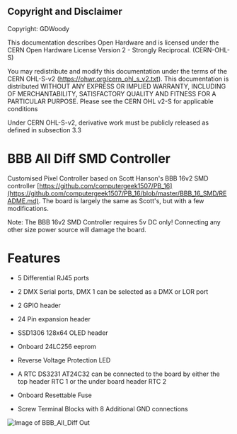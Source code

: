 ## Copyright and Disclaimer
Copyright: GDWoody

This documentation describes Open Hardware and is licensed under the CERN Open Hardware License Version 2 - Strongly Reciprocal. (CERN-OHL-S)

You may redistribute and modify this documentation under the terms of the CERN OHL-S-v2 (https://ohwr.org/cern_ohl_s_v2.txt). This documentation is distributed WITHOUT ANY EXPRESS OR IMPLIED WARRANTY, INCLUDING OF MERCHANTABILITY, SATISFACTORY QUALITY AND FITNESS FOR A PARTICULAR PURPOSE. Please see the CERN OHL v2-S for applicable conditions

Under CERN OHL-S-v2, derivative work must be publicly released as defined in subsection 3.3

# BBB All Diff SMD Controller

Customised Pixel Controller based on Scott Hanson's BBB 16v2 SMD controller [https://github.com/computergeek1507/PB_16](https://github.com/computergeek1507/PB_16/blob/master/BBB_16_SMD/README.md). The board is largely the same as Scott's, but with a few modifications.

Note: The BBB 16v2 SMD Controller requires 5v DC only! Connecting any other size power source will damage the board.

# Features

* 5 Differential RJ45 ports

* 2 DMX Serial ports, DMX 1 can be selected as a DMX or LOR port

* 2 GPIO header

* 24 Pin expansion header

* SSD1306 128x64 OLED header

* Onboard 24LC256 eeprom

* Reverse Voltage Protection LED

* A RTC DS3231 AT24C32 can be connected to the board by either the top header RTC 1 or the under board header RTC 2

* Onboard Resettable Fuse

* Screw Terminal Blocks with 8 Additional GND connections
 

![Image of BBB_All_Diff
Out](https://github.com/GDWoody/Pixel-Controllers/blob/main/bbb_all_diff/image/BBB_All_Diff.png)




